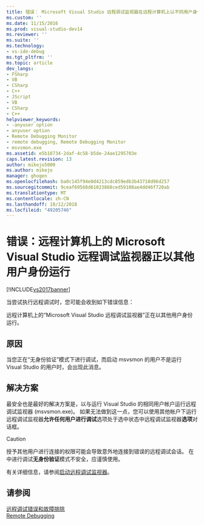 ```yaml
---
title: 错误： Microsoft Visual Studio 远程调试监视器在远程计算机上以不同用户身份运行 |Microsoft Docs
ms.custom: ''
ms.date: 11/15/2016
ms.prod: visual-studio-dev14
ms.reviewer: ''
ms.suite: ''
ms.technology:
- vs-ide-debug
ms.tgt_pltfrm: ''
ms.topic: article
dev_langs:
- FSharp
- VB
- CSharp
- C++
- JScript
- VB
- CSharp
- C++
helpviewer_keywords:
- -anyuser option
- anyuser option
- Remote Debugging Monitor
- remote debugging, Remote Debugging Monitor
- msvsmon.exe
ms.assetid: e5b18734-2daf-4c58-b5de-24ae1295703e
caps.latest.revision: 13
author: mikejo5000
ms.author: mikejo
manager: ghogen
ms.openlocfilehash: ba0c145f94e0d4213cdc859edb3b43710d96d257
ms.sourcegitcommit: 9ceaf69568d61023868ced59108ae4dd46f720ab
ms.translationtype: MT
ms.contentlocale: zh-CN
ms.lasthandoff: 10/12/2018
ms.locfileid: "49205746"
---
```

# <a name="error-the-microsoft-visual-studio-remote-debugging-monitor-on-the-remote-computer-is-running-as-a-different-user"></a>错误：远程计算机上的 Microsoft Visual Studio 远程调试监视器正以其他用户身份运行
[!INCLUDE[vs2017banner](../includes/vs2017banner.md)]

当尝试执行远程调试时，您可能会收到如下错误信息：  
  
 远程计算机上的“Microsoft Visual Studio 远程调试监视器”正在以其他用户身份运行。  
  
## <a name="cause"></a>原因  
 当您正在“无身份验证”模式下进行调试，而启动 msvsmon 的用户不是运行 Visual Studio 的用户时，会出现此消息。  
  
## <a name="solution"></a>解决方案  
 最安全也是最好的解决方案是，以与运行 Visual Studio 的相同用户帐户运行远程调试监视器 (msvsmon.exe)。 如果无法做到这一点，您可以使用其他帐户下运行远程调试监视器**允许任何用户进行调试**选项处于选中状态中远程调试监视器**选项**对话框。  
  
> [!CAUTION]
>  授予其他用户进行连接的权限可能会导致意外地连接到错误的远程调试会话。 在中进行调试**无身份验证**模式不安全，应谨慎使用。  
  
 有关详细信息，请参阅[启动远程调试监视器](http://msdn.microsoft.com/library/55b60ce7-834b-4e83-a10e-fe4248260a4c)。  
  
## <a name="see-also"></a>请参阅  
 [远程调试错误和故障排除](../debugger/remote-debugging-errors-and-troubleshooting.md)   
 [Remote Debugging](../debugger/remote-debugging.md)



